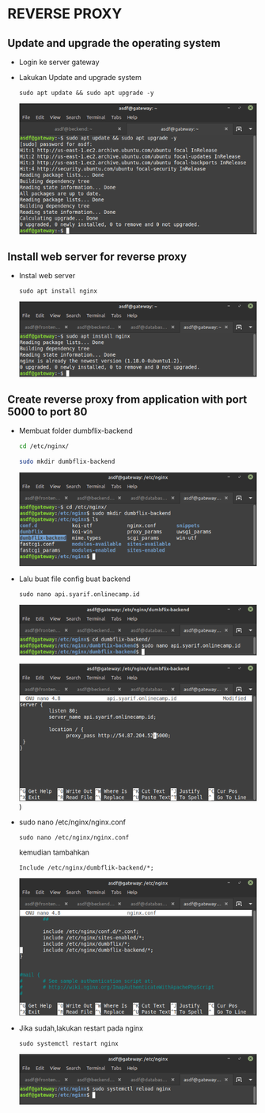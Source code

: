 # REVERSE PROXY

## Update and upgrade the operating system

-   Login ke server gateway

-   Lakukan Update and upgrade system

        sudo apt update && sudo apt upgrade -y

    ![gambar 1](assets/1updategrade.png)

## Install web server for reverse proxy

-   Instal web server

        sudo apt install nginx

    ![gambar 2](assets/2.png)

## Create reverse proxy from application with port 5000 to port 80

-   Membuat folder dumbflix-backend
    ```sh
    cd /etc/nginx/
    ```
    ```sh
    sudo mkdir dumbflix-backend
    ```
    ![gambar 3](assets/3bikinfolder.png)

-   Lalu buat file config buat backend

        sudo nano api.syarif.onlinecamp.id

    ![gambar 4](assets/4buatfileconfig.png)

    ![gambar 5](assets/5isiconfig.png))

-   sudo nano /etc/nginx/nginx.conf

        sudo nano /etc/nginx/nginx.conf

    kemudian tambahkan

        Include /etc/nginx/dumbflik-backend/*;

    ![gambar 6](assets/7isiinclude.png)

-   Jika sudah,lakukan restart pada nginx

        sudo systemctl restart nginx

    ![gambar 7](assets/8restart.png)
